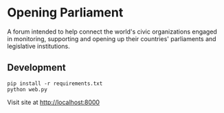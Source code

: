# Opening Parliament

A forum intended to help connect the world's civic organizations engaged in monitoring, supporting and opening up their countries' parliaments and legislative institutions.

## Development

    pip install -r requirements.txt
    python web.py

Visit site at <http://localhost:8000>